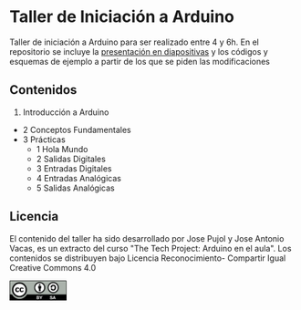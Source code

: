 # Taller de Iniciación a Arduino
Taller de iniciación a Arduino para ser realizado entre 4 y 6h. 
En el repositorio se incluye la [presentación en diapositivas](https://github.com/Josepujol/TallerArduinoIniciacion/blob/master/Taller_Iniciacion_Arduino.pdf) y los códigos y esquemas de ejemplo a partir de los que se piden las modificaciones

## Contenidos
1. Introducción a Arduino
- 2 Conceptos Fundamentales
- 3 Prácticas
  - 1 Hola Mundo
  - 2 Salidas Digitales
  - 3 Entradas Digitales
  - 4 Entradas Analógicas
  - 5 Salidas Analógicas
  
## Licencia
El contenido del taller ha sido desarrollado por Jose Pujol y Jose Antonio Vacas, es un extracto del curso "The Tech Project: Arduino en el aula". Los contenidos se distribuyen bajo Licencia Reconocimiento- Compartir Igual Creative Commons 4.0 

<img src="By-sa.png" width="100" align="center">
  
  
